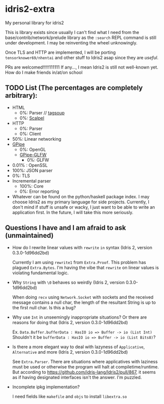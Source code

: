 # idris2-extra
My personal library for idris2

This is library exists since usually I can't find what I need from the base/contrib/network/prelude library as the `:search` REPL command is still under development. I may be reinventing the wheel unknowingly.

Once TLS and HTTP are implemented, I will be porting `tensorknower69/nhentai` and other stuff to Idris2 asap since they are *useful*.

PRs are welcomed!!!!!111111 If any..., I mean Idris2 is still not well-known yet. How do I make friends in/at/on school

## TODO List (The percentages are completely arbitrary):
- HTML
  - 0%: Parser // [tagsoup](https://hackage.haskell.org/package/tagsoup)
  - 0%: [Scalpel](https://hackage.haskell.org/package/scalpel-core)
- HTTP
  - 0%: Parser
  - 0%: Client
- 50%: Linear networking
- [GPipe](https://hackage.haskell.org/package/GPipe)
  - 0%: OpenGL
  - [GPipe-GLFW](https://hackage.haskell.org/package/GPipe-GLFW)
    - 0%: GLFW
- 0.01% : OpenSSL
- 100%: JSON parser
- 0%: TLS 
- Incremental parser
  - 100%: Core
  - 0%: Error reporting
- Whatever can be found on the python/haskell package index. I may choose Idris2 as my primary language for side projects. Currently, I don't mind if stuff is unsafe or wacky, I just want to be able to write an application first. In the future, I will take this more seriously.

## Questions I have and I am afraid to ask (unmaintained)

- How do I rewrite linear values with `rewrite` `in` syntax (Idris 2, version 0.3.0-1d96dd2bd)

  Currently I am using `rewrite1` from `Extra.Proof`. This problem has plagued `Extra.Bytes`. I'm having the vibe that `rewrite` on linear values is violating fundamental logic.
  
- Why `String` with `\0` behaves so weirdly (Idris 2, version 0.3.0-1d96dd2bd)

  When doing `recv` using `Network.Socket` with sockets and the received message contains a null char, the length of the resultant String is up to the first null char. Is this a bug?
  
- Why use `Int` in unseemingly inappropriate situations? Or there are reasons for doing that (Idris 2, version 0.3.0-1d96dd2bd)

  Ex. `Data.Buffer.bufferData : HasIO io => Buffer -> io (List Int)` 
  Shouldn't it be `bufferData : HasIO io => Buffer -> io (List Bits8)`?

- Is there a more elegant way to deal with lazyness of `Applicative`, `Alternative` and more  (Idris 2, version 0.3.0-1d96dd2bd)

  See `Extra.Parser`. There are situations where applicatives with laziness must be used or otherwise the program will halt at compiletime/runtime. But according to https://github.com/idris-lang/Idris2/pull/867, it seems as if having designated interfaces isn't the answer. I'm puzzled.

- Incomplete ipkg implementation?

  I need fields like `makefile` and `objs` to install `libextra.so`
